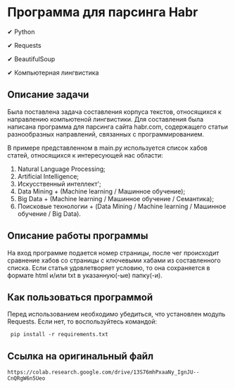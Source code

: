 # Программа для парсинга Habr

✔ Python

✔  Requests

✔  BeautifulSoup

✔ Компьютерная лингвистика

## Описание задачи
Была поставлена задача составления корпуса текстов, относящихся к направлению компьютеной лингвистики. Для составления была написана программа для парсинга сайта habr.com, содержащего статьи разнообразных направлений, связанных с программированием.

В примере представленном в main.py используется список хабов статей, относящихся к интересующей нас области:
1.   Natural Language Processing;
2.   Artificial Intelligence;
3.   Искусственный интеллект';
4.   Data Mining + (Machine learning / Машинное обучение);
5.   Big Data + (Machine learning / Машинное обучение / Семантика);
6.   Поисковые технологии + (Data Mining / Machine learning / Машинное обучение / Big Data).

## Описание работы программы

На вход программе подается номер страницы, после чег происходит сравнение хабов со страницы с ключевыми хабами из составленного списка. Если статья удовлетворяет условию, то она сохраняется в формате html и/или txt в указанную(-ые) папку(-и).

## Как пользоваться программой

Перед использованием необходимо убедиться, что установлен модуль Requests. Если нет, то воспользуйтесь командой:

``` pip install -r requirements.txt```

## Ссылка на оригинальный файл
    https://colab.research.google.com/drive/13S76mhPxaaNy_IgnJU--CnQRgW6n5Ueo